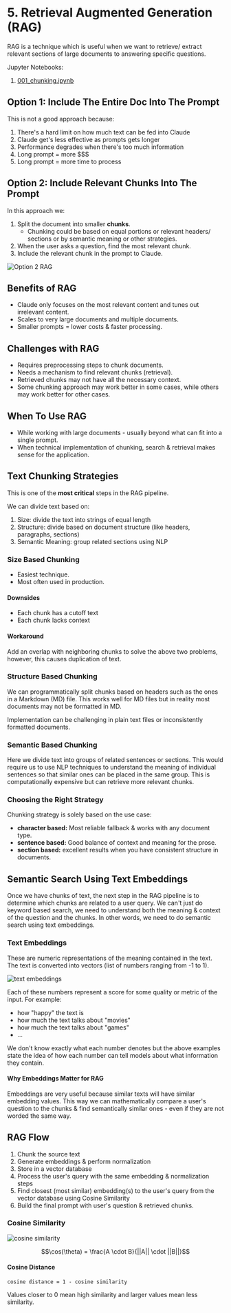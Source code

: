 # 5. Retrieval Augmented Generation (RAG)

RAG is a technique which is useful when we want to retrieve/ extract relevant sections of large documents to answering specific questions. 

Jupyter Notebooks:
1. [001_chunking.ipynb](./notebooks/5-rag/001_chunking.ipynb)

## Option 1: Include The Entire Doc Into The Prompt 

This is not a good approach because:
1. There's a hard limit on how much text can be fed into Claude 
2. Claude get's less effective as prompts gets longer
3. Performance degrades when there's too much information
4. Long prompt = more $$$
5. Long prompt = more time to process

## Option 2: Include Relevant Chunks Into The Prompt

In this approach we:
1. Split the document into smaller **chunks**.
   - Chunking could be based on equal portions or relevant headers/ sections or by semantic meaning or other strategies.
2. When the user asks a question, find the most relevant chunk.
3. Include the relevant chunk in the prompt to Claude.

![Option 2 RAG](https://everpath-course-content.s3-accelerate.amazonaws.com/instructor%2Fa46l9irobhg0f5webscixp0bs%2Fpublic%2F1748559475%2F09_-_001_-_Introducing_Retrieval_Augmented_Generation_09.1748559475445.png)

## Benefits of RAG

- Claude only focuses on the most relevant content and tunes out irrelevant content.
- Scales to very large documents and multiple documents.
- Smaller prompts = lower costs & faster processing.

## Challenges with RAG

- Requires preprocessing steps to chunk documents.
- Needs a mechanism to find relevant chunks (retrieval).
- Retrieved chunks may not have all the necessary context.
- Some chunking approach may work better in some cases, while others may work better for other cases. 

## When To Use RAG

- While working with large documents - usually beyond what can fit into a single prompt.
- When technical implementation of chunking, search & retrieval makes sense for the application.

## Text Chunking Strategies

This is one of the **most critical** steps in the RAG pipeline. 

We can divide text based on:
1. Size: divide the text into strings of equal length 
2. Structure: divide based on document structure (like headers, paragraphs, sections) 
3. Semantic Meaning: group related sections using NLP

### Size Based Chunking

- Easiest technique. 
- Most often used in production.

#### Downsides

- Each chunk has a cutoff text
- Each chunk lacks context

#### Workaround

Add an overlap with neighboring chunks to solve the above two problems, however, this causes duplication of text.

### Structure Based Chunking

We can programmatically split chunks based on headers such as the ones in a Markdown (MD) file. This works well for MD files but in reality most documents may not be formatted in MD.

Implementation can be challenging in plain text files or inconsistently formatted documents.

### Semantic Based Chunking

Here we divide text into groups of related sentences or sections. This would require us to use NLP techniques to understand the meaning of individual sentences so that similar ones can be placed in the same group. This is computationally expensive but can retrieve more relevant chunks.

### Choosing the Right Strategy

Chunking strategy is solely based on the use case:

- **character based:** Most reliable fallback & works with any document type.
- **sentence based:** Good balance of context and meaning for the prose.
- **section based:** excellent results when you have consistent structure in documents.

## Semantic Search Using Text Embeddings

Once we have chunks of text, the next step in the RAG pipeline is to determine which chunks are related to a user query. We can't just do keyword based search, we need to understand both the meaning & context of the question and the chunks. In other words, we need to do semantic search using text embeddings.

### Text Embeddings

These are numeric representations of the meaning contained in the text. The text is converted into vectors (list of numbers ranging from -1 to 1). 

![text embeddings](https://everpath-course-content.s3-accelerate.amazonaws.com/instructor%2Fa46l9irobhg0f5webscixp0bs%2Fpublic%2F1748559465%2F09_-_003_-_Text_Embeddings_05.1748559464827.png)

Each of these numbers represent a score for some quality or metric of the input. For example: 
- how "happy" the text is
- how much the text talks about "movies"
- how much the text talks about "games"
- ...

We don't know exactly what each number denotes but the above examples state the idea of how each number can tell models about what information they contain.

#### Why Embeddings Matter for RAG

Embeddings are very useful because similar texts will have similar embedding values. This way we can mathematically compare a user's question to the chunks & find semantically similar ones - even if they are not worded the same way.

## RAG Flow

1. Chunk the source text
2. Generate embeddings & perform normalization
3. Store in a vector database
4. Process the user's query with the same embedding & normalization steps
5. Find closest (most similar) embedding(s) to the user's query from the vector database using Cosine Similarity
6. Build the final prompt with user's question & retrieved chunks.

### Cosine Similarity

![cosine similarity](https://everpath-course-content.s3-accelerate.amazonaws.com/instructor%2Fa46l9irobhg0f5webscixp0bs%2Fpublic%2F1748559479%2F09_-_004_-_The_Full_RAG_Flow_14.1748559479684.png)

```math
\cos(\theta) = \frac{A \cdot B}{||A|| \cdot ||B||}
``` 

#### Cosine Distance

```
cosine distance = 1 - cosine similarity
```

Values closer to 0 mean high similarity and larger values mean less similarity.